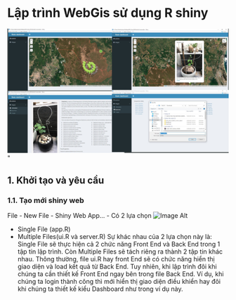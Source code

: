 # Lập trình WebGis sử dụng R shiny
![kết quả của Project](README_img/result_all.png)"
## 1. Khởi tạo và yêu cầu
### 1.1. Tạo mới shiny web
File - New File - Shiny Web App... - Có 2 lựa chọn
![Image Alt](README_img/taomoi.png.png)
  + Single File (app.R)
  + Multiple Files(ui.R và server.R) 
Sự khác nhau của 2 lựa chọn này là: Single File sẽ thực hiện cả 2 chức năng Front End và Back End trong 1 tập tin lập trình. Còn Multiple Files sẽ tách riêng ra thành 2 tập tin khác nhau. Thông thường, file ui.R hay front End sẽ có chức năng hiển thị giao diện và load kết quả từ Back End. Tuy nhiên, khi lập trình đôi khi chúng ta cần thiết kế Front End ngay bên trong file Back End. Ví dụ, khi chúng ta login thành công thì mới hiển thị giao diện điều khiển hay đôi khi chúng ta thiết kế kiểu Dashboard như trong ví dụ này.
